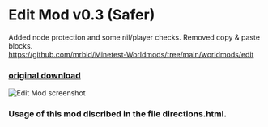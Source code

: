 # Edit Mod v0.3 (Safer)
Added node protection and some nil/player checks. Removed copy & paste blocks.<br>
https://github.com/mrbid/Minetest-Worldmods/tree/main/worldmods/edit

### [original download](https://github.com/minetest-mods/edit/archive/master.zip)
![Edit Mod screenshot](https://raw.githubusercontent.com/minetest-mods/edit/master/screenshot.png)
### Usage of this mod discribed in the file directions.html.
